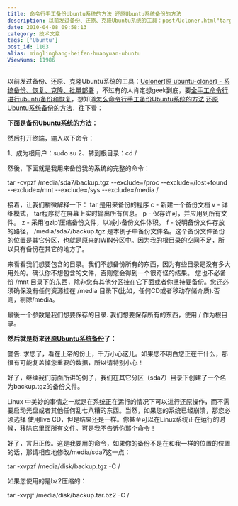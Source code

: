 ```yaml
---
title: 命令行手工备份Ubuntu系统的方法 还原Ubuntu系统备份的方法
description: 以前发过备份、还原、克隆Ubuntu系统的工具：post/Ucloner.html"target="_blank">Ucloner(原ubuntu-cloner)-系统备份、恢复、克隆、批量部署，不过有的人肯定想geek到底，要post/minglinghang-beifen-huanyuan-ubuntu.html">全手工命令行进行ubuntu备份和恢复，想知道post/minglinghang-beifen-huanyuan-ubuntu.html">怎么命令行手工备份Ubuntu系统的方法post/minglinghang-beifen-huanyuan-ubuntu.html">还原Ubuntu系统备份的方法，往下看：
date: 2010-04-08 09:58:13
category: 技术文章
tags: ['Ubuntu']
post_id: 1103
alias: minglinghang-beifen-huanyuan-ubuntu
ViewNums: 11986
---
```


以前发过备份、还原、克隆Ubuntu系统的工具：[Ucloner(原 ubuntu-cloner) - 系统备份、恢复、克隆、批量部署](/blog/ucloner) ，不过有的人肯定想geek到底，要[全手工命令行进行ubuntu备份和恢复](/blog/minglinghang-beifen-huanyuan-ubuntu)，想知道[怎么命令行手工备份Ubuntu系统的方法](/blog/minglinghang-beifen-huanyuan-ubuntu) [还原Ubuntu系统备份的方法](/blog/minglinghang-beifen-huanyuan-ubuntu)，往下看：

**下面是[备份Ubuntu系统的方法](/blog/minglinghang-beifen-huanyuan-ubuntu)：**

然后打开终端，输入以下命令：

1、成为根用户：sudo su
2、转到根目录：cd /

然後，下面就是我用来备份我的系统的完整的命令：

tar -cvpzf /media/sda7/backup.tgz --exclude=/proc --exclude=/lost+found --exclude=/mnt --exclude=/sys --exclude=/media /

接着，让我们稍微解释一下：
tar 是用来备份的程序
c - 新建一个备份文档
v - 详细模式， tar程序将在屏幕上实时输出所有信息。
p - 保存许可，并应用到所有文件。
z - 采用‘gzip’压缩备份文件，以减小备份文件体积。
f - 说明备份文件存放的路径， /media/sda7/backup.tgz 是本例子中备份文件名。这个备份文件备份的位置是其它分区，也就是原来的WIN分区中。因为我的根目录的空间不足，所以只有备份在其它的地方了。

来看看我们想要包含的目录。我们不想备份所有的东西，因为有些目录是没有多大用处的。确认你不想包含的文件，否则您会得到一个很奇怪的结果。 您也不必备份 /mnt 目录下的东西，除非您有其他分区挂在它下面或者你坚持要备份。您还必须确保没有任何资源挂在 /media 目录下(比如，任何CD或者移动存储介质).否则，剔除/media。

最後一个参数是我们想要保存的目录. 我们想要保存所有的东西，使用 / 作为根目录。

**然后就是将来[还原Ubuntu系统备份](/blog/minglinghang-beifen-huanyuan-ubuntu)了：**

警告: 求您了，看在上帝的份上，千万小心这儿。如果您不明白您正在干什么，那很有可能复盖掉您重要的数据，所以请特别小心！

好了，继续我们前面所讲的例子，我们在其它分区（sda7）目录下创建了一个名为backup.tgz的备份文件。

Linux 中美妙的事情之一就是在系统正在运行的情况下可以进行还原操作，而不需要启动光盘或者其他任何乱七八糟的东西。当然，如果您的系统已经崩溃，那您必须选择 使用live CD，但是结果还是一样。你甚至可以在Linux系统正在运行的时候，移除它里面所有文件。可是我不告诉你那个命令！

好了，言归正传。这是我要用的命令，如果你的备份不是在和我一样的位置的位置的话，那请相应地修改/media/sda7这一点：

tar -xvpzf /media/disk/backup.tgz -C /

如果您使用的是bz2压缩的：

tar -xvpjf /media/disk/backup.tar.bz2 -C /


